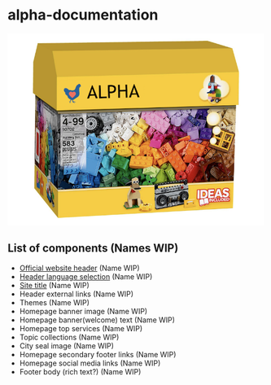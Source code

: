 # alpha-documentation

![Box](chickenblock.png)

## List of components (Names WIP)

- [Official website header](official_website_header.md) (Name WIP)
- [Header language selection](header_language_selection.md) (Name WIP)
- [Site title](site_title.md) (Name WIP)
- Header external links (Name WIP)
- Themes (Name WIP)
- Homepage banner image (Name WIP)
- Homepage banner(welcome) text (Name WIP)
- Homepage top services (Name WIP)
- Topic collections (Name WIP)
- City seal image (Name WIP)
- Homepage secondary footer links (Name WIP)
- Homepage social media links (Name WIP)
- Footer body (rich text?) (Name WIP)

